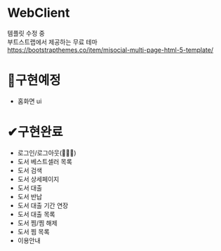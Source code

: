 # WebClient
템플릿 수정 중<br>
부트스트랩에서 제공하는 무료 테마<br>
https://bootstrapthemes.co/item/misocial-multi-page-html-5-template/


# 🥕구현예정
- 홈화면 ui


# ✔구현완료
- 로그인/로그아웃(🥕🥕🥕)
- 도서 베스트셀러 목록
- 도서 검색
- 도서 상세페이지
- 도서 대출
- 도서 반납
- 도서 대출 기간 연장
- 도서 대출 목록
- 도서 찜/찜 해제
- 도서 찜 목록
- 이용안내
